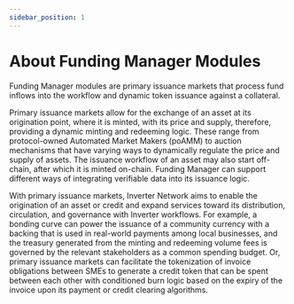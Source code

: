 ```yaml
---
sidebar_position: 1
---
```


# About Funding Manager Modules

Funding Manager modules are primary issuance markets that process fund inflows into the workflow and dynamic token issuance against a collateral. 
	
Primary issuance markets allow for the exchange of an asset at its origination point, where it is minted, with its price and supply, therefore, providing a dynamic minting and redeeming logic. These range from protocol-owned Automated Market Makers (poAMM) to auction mechanisms that have varying ways to dynamically regulate the price and supply of assets. The issuance workflow of an asset may also start off-chain, after which it is minted on-chain. Funding Manager can support different ways of integrating verifiable data into its issuance logic. 

With primary issuance markets, Inverter Network aims to enable the origination of an asset or credit and expand services toward its distribution, circulation, and governance with Inverter workflows. For example, a bonding curve can power the issuance of a community currency with a backing that is used in real-world payments among local businesses, and the treasury generated from the minting and redeeming volume fees is governed by the relevant stakeholders as a common spending budget. Or, primary issuance markets can facilitate the tokenization of invoice obligations between SMEs to generate a credit token that can be spent between each other with conditioned burn logic based on the expiry of the invoice upon its payment or credit clearing algorithms. 
